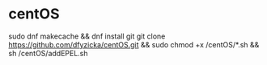 # centOS
sudo dnf makecache && dnf install git
git clone https://github.com/dfyzicka/centOS.git && sudo chmod +x /centOS/*.sh && sh /centOS/addEPEL.sh
